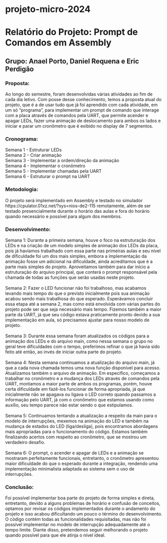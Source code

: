 # projeto-micro-2024
<h1>Relatório do Projeto: Prompt de Comandos em Assembly</h1>
<h2>Grupo: Anael Porto, Daniel Requena e Eric Perdigão</h2>
<h3>Proposta:</h3>
<p>Ao longo do semestre, foram desenvolvidas várias atividades ao fim de cada dia letivo. Com posse desse conhecimento, temos a proposta atual do projeto, que é a de usar tudo que já foi aprendido com cada atividade, em um só “programa”, para implementar um prompt de comando que interage com a placa através de comandos pela UART, que permite acender e apagar LEDs, fazer uma animação de deslocamento para ambos os lados e iniciar e parar um cronômetro que é exibido no display de 7 segmentos.</p>
<h3>Cronograma:</h3>
<p>Semana 1 - Estruturar LEDs <br/>
Semana 2 - Criar animação <br/>
Semana 3 - Implementar a ordem/direção da animação <br/>
Semana 4 - Implementar o cronômetro <br/>
Semana 5 - Implementar chamadas pela UART <br/> 
Semana 6 - Estruturar o prompt na UART</p>
<h3>Metodologia:</h3>
<p>O projeto será implementado em Assembly e testado no simulador https://cpulator.01xz.net/?sys=nios-de2-115 remotamente, além de ser testado presencialmente durante o horário das aulas e fora do horário quando necessário e possível para algum dos membros.</p>
<h3>Desenvolvimento:</h3>
<p>Semana 1: Durante a primeira semana, houve o foco na estruturação dos LEDs e na criação de um modelo simples de animação dos LEDs da placa, pois já havíamos trabalhado com essa parte nas primeiras aulas e seu nível de dificuldade foi um dos mais simples, embora a implementação da animação fosse um adicional na dificuldade, ainda acreditamos que é a parte mais simples do projeto. Aproveitamos também para dar início a estruturação do arquivo principal, que conterá o prompt responsável pela chamada de todas as funções que serão usadas neste projeto.<br/> <br/>
Semana 2: Fazer o LED funcionar não foi trabalhoso, mas acabamos levando mais tempo do que o previsto inicialmente pois sua animação acabou sendo mais trabalhosa do que esperado. Esperávamos concluir essa etapa até a semana 2, mas como está envolvida com várias partes do projeto pode ser que seja necessário mais tempo. Fizemos também a maior parte da UART, já que seu código estava praticamente pronto devido a sua implementação em aula, só precisamos ajustar para nosso modelo de projeto.<br/> <br/>
Semana 3: Durante essa semana foram atualizados os códigos para a animação dos LEDs e do arquivo main, como nessa semana o grupo no geral teve dificuldades com o tempo, preferimos refinar o que já havia sido feito até então, ao invés de iniciar outra parte do projeto.<br/> <br/>
Semana 4: Nesta semana continuamos a atualização do arquivo main, já que a cada nova chamada temos uma nova função disponível para acesso. Atualizamos também o arquivo de animação. Em específico, começamos a trabalhar no cronômetro e a mudança dos LEDs através de comandos pela UART, montamos a maior parte de ambos os programas, porém, houve certa dificuldade em fazê-los funcionar de forma apropriada, já que inicialmente não se apagava ou ligava o LED correto quando passamos a informação pelo UART, já com o cronômetro que estamos usando como auxílio, seu tempo parece não estar sendo o que estipulamos.<br/> <br/>
Semana 5: Continuamos tentando a atualização a respeito da main para o modelo de interrupções, mexemos na animação do LED e também na mudança de estados do LED (liga/desliga), pois encontramos abordagens mais apropriadas para o funcionamento do código. Estamos também finalizando acertos com respeito ao cronômetro, que se mostrou um verdadeiro desafio.<br/> <br/>
Semana 6: O prompt, o acender e apagar de LEDs e a animação se mostraram perfeitamente funcionais, entretanto, o cronômetro apresentou maior dificuldade do que o esperado durante a integração, rendendo uma implementação minimalista adaptada ao sistema sem o uso de interrupções.</p>
<h3>Conclusão:</h3>
<p>Foi possível implementar boa parte do projeto de forma simples e direta, entretanto, devido a alguns problemas de horário e confusão de conceitos, optamos por revisar os códigos implementados durante o andamento do projeto e isso acabou dificultando um pouco o término do desenvolvimento. O código contém todas as funcionalidades requisitadas, mas não foi possível implementar no modelo de interrupção adequadamente até o tempo limite. Diante disso, pretendemos seguir melhorando o projeto quando possível para que ele atinja o nível ideal.</p>
